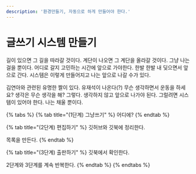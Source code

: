 ```yaml
---
description: '환경만들기, 자동으로 하게 만들어야 한다.'
---
```


# 글쓰기 시스템 만들기

길이 있으면 그 길을 따라갈 것이다. 계단이 나오면 그 계단을 올라갈 것이다. 그냥 나는 걸을 뿐이다. 어디로 갈지 고민하는 시간에 앞으로 가야한다. 한발 한발 내 딪으면서 앞으로 간다. 시스템은 이렇게 만들어지고 나는 앞으로 나갈 수가 있다.

김연아와 관련된 유명한 짤이 있다. 유재석이 나온다\(?\) 무슨 생각하면서 운동을 하세요? 생각은 무슨 생각을 해? 그렇다. 생각하지 않고 앞으로 나가야 된다. 그럴려면 시스템이 있어야 한다. 나는 채울 뿐이다.

{% tabs %}
{% tab title="\(1단계\) 그냥쓰기" %}
어디에? 
{% endtab %}

{% tab title="\(2단계\) 편집하기" %}
깃허브와 깃북에 정리한다.

목록을 만든다.
{% endtab %}

{% tab title="\(3단계\) 출판하기" %}
깃북에서 확인한다.

2단계와 3단계를 계속 반복한다.
{% endtab %}
{% endtabs %}

